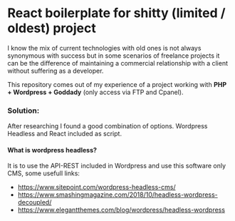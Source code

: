 # React boilerplate for shitty (limited / oldest) project

I know the mix of current technologies with old ones is not always synonymous with success but in some scenarios of freelance projects it can be the difference of maintaining a commercial relationship with a client without suffering as a developer.

This repository comes out of my experience of a project working with **PHP + Wordpress + Goddady** (only access via FTP and Cpanel).

### Solution:
After researching I found a good combination of options. Wordpress Headless and React included as script.

#### What is wordpress headless?
It is to use the API-REST included in Wordpress and use this software only CMS, some usefull links:

- https://www.sitepoint.com/wordpress-headless-cms/
- https://www.smashingmagazine.com/2018/10/headless-wordpress-decoupled/
- https://www.elegantthemes.com/blog/wordpress/headless-wordpress
